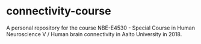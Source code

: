 # connectivity-course
A personal repository for the course NBE-E4530 - Special Course in Human Neuroscience V / Human brain connectivity in Aalto University in 2018.
